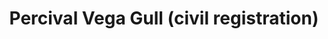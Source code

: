 ---
title: "Percival Vega Gull (civil registration)"
price: "TBA" 
desc: "Maketa"
img_path: "/assets/img/DORAW72002.jpg"
brand: "N/A"
available: false
special_offer: false
new: false
soon: false
cat: "010000"
subcat: "012000"
subsubcat: "0N/A"
sifra: "DORAW72002"
---